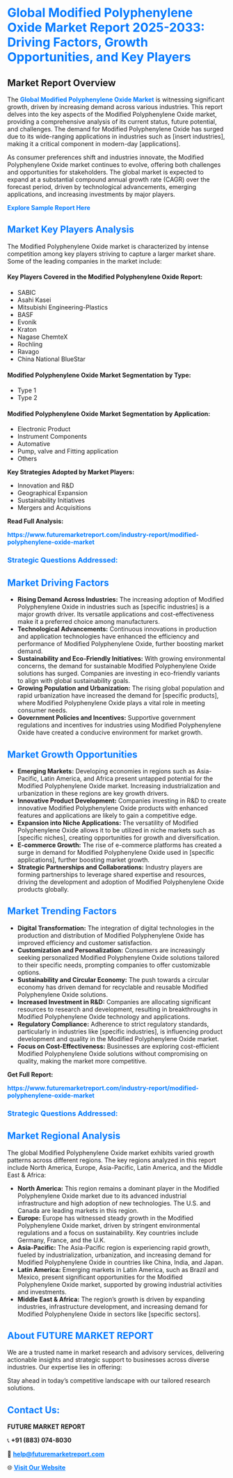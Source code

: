 <h1 style="color: #007BFF;">Global Modified Polyphenylene Oxide Market Report 2025-2033: Driving Factors, Growth Opportunities, and Key Players</h1>

<section id="overview">
<h2>Market Report Overview</h2>
<p>The <a href="https://www.futuremarketreport.com/industry-report/modified-polyphenylene-oxide-market" style="color: #007BFF; text-decoration: none;"><strong>Global Modified Polyphenylene Oxide Market</strong></a> is witnessing significant growth, driven by increasing demand across various industries. This report delves into the key aspects of the Modified Polyphenylene Oxide market, providing a comprehensive analysis of its current status, future potential, and challenges. The demand for Modified Polyphenylene Oxide has surged due to its wide-ranging applications in industries such as [insert industries], making it a critical component in modern-day [applications].</p>
<p>As consumer preferences shift and industries innovate, the Modified Polyphenylene Oxide market continues to evolve, offering both challenges and opportunities for stakeholders. The global market is expected to expand at a substantial compound annual growth rate (CAGR) over the forecast period, driven by technological advancements, emerging applications, and increasing investments by major players.</p>
</section>

<section id="overview">
<p><a href="https://www.futuremarketreport.com/request-sample/reportId=102971" style="color: #007BFF; text-decoration: none;"><strong>Explore Sample Report Here</strong></a></p>
</section>

<section id="key-players">
<h2 style="color: #007BFF;">Market Key Players Analysis</h2>
<p>The Modified Polyphenylene Oxide market is characterized by intense competition among key players striving to capture a larger market share. Some of the leading companies in the market include:</p>
<h4>Key Players Covered in the Modified Polyphenylene Oxide Report:</h4>
<ul><li>SABIC</li><li>Asahi Kasei</li><li>Mitsubishi Engineering-Plastics</li><li>BASF</li><li>Evonik</li><li>Kraton</li><li>Nagase ChemteX</li><li>Rochling</li><li>Ravago</li><li>China National BlueStar</li></ul>
<h4>Modified Polyphenylene Oxide Market Segmentation by Type:</h4>
<ul><li>Type 1</li><li>Type 2</li></ul>

<h4>Modified Polyphenylene Oxide Market Segmentation by Application:</h4>
<ul><li>Electronic Product</li><li>Instrument Components</li><li>Automative</li><li>Pump, valve and Fitting application</li><li>Others</li></ul>
<p><strong>Key Strategies Adopted by Market Players:</strong></p>
<ul>
<li>Innovation and R&D</li>
<li>Geographical Expansion</li>
<li>Sustainability Initiatives</li>
<li>Mergers and Acquisitions</li>
</ul>
</section>

<section>
<p><strong>Read Full Analysis: </strong></p><a href="https://www.futuremarketreport.com/industry-report/modified-polyphenylene-oxide-market" style="color: #007BFF; text-decoration: none;"><strong>https://www.futuremarketreport.com/industry-report/modified-polyphenylene-oxide-market</strong></a>
<h3 style="color: #007BFF;">Strategic Questions Addressed:</h3>
</section>

<section id="driving-factors">
<h2 style="color: #007BFF;">Market Driving Factors</h2>
<ul>
<li><strong>Rising Demand Across Industries:</strong> The increasing adoption of Modified Polyphenylene Oxide in industries such as [specific industries] is a major growth driver. Its versatile applications and cost-effectiveness make it a preferred choice among manufacturers.</li>
<li><strong>Technological Advancements:</strong> Continuous innovations in production and application technologies have enhanced the efficiency and performance of Modified Polyphenylene Oxide, further boosting market demand.</li>
<li><strong>Sustainability and Eco-Friendly Initiatives:</strong> With growing environmental concerns, the demand for sustainable Modified Polyphenylene Oxide solutions has surged. Companies are investing in eco-friendly variants to align with global sustainability goals.</li>
<li><strong>Growing Population and Urbanization:</strong> The rising global population and rapid urbanization have increased the demand for [specific products], where Modified Polyphenylene Oxide plays a vital role in meeting consumer needs.</li>
<li><strong>Government Policies and Incentives:</strong> Supportive government regulations and incentives for industries using Modified Polyphenylene Oxide have created a conducive environment for market growth.</li>
</ul>
</section>

<section id="growth-opportunities">
<h2 style="color: #007BFF;">Market Growth Opportunities</h2>
<ul>
<li><strong>Emerging Markets:</strong> Developing economies in regions such as Asia-Pacific, Latin America, and Africa present untapped potential for the Modified Polyphenylene Oxide market. Increasing industrialization and urbanization in these regions are key growth drivers.</li>
<li><strong>Innovative Product Development:</strong> Companies investing in R&D to create innovative Modified Polyphenylene Oxide products with enhanced features and applications are likely to gain a competitive edge.</li>
<li><strong>Expansion into Niche Applications:</strong> The versatility of Modified Polyphenylene Oxide allows it to be utilized in niche markets such as [specific niches], creating opportunities for growth and diversification.</li>
<li><strong>E-commerce Growth:</strong> The rise of e-commerce platforms has created a surge in demand for Modified Polyphenylene Oxide used in [specific applications], further boosting market growth.</li>
<li><strong>Strategic Partnerships and Collaborations:</strong> Industry players are forming partnerships to leverage shared expertise and resources, driving the development and adoption of Modified Polyphenylene Oxide products globally.</li>
</ul>
</section>

<section id="trending-factors">
<h2 style="color: #007BFF;">Market Trending Factors</h2>
<ul>
<li><strong>Digital Transformation:</strong> The integration of digital technologies in the production and distribution of Modified Polyphenylene Oxide has improved efficiency and customer satisfaction.</li>
<li><strong>Customization and Personalization:</strong> Consumers are increasingly seeking personalized Modified Polyphenylene Oxide solutions tailored to their specific needs, prompting companies to offer customizable options.</li>
<li><strong>Sustainability and Circular Economy:</strong> The push towards a circular economy has driven demand for recyclable and reusable Modified Polyphenylene Oxide solutions.</li>
<li><strong>Increased Investment in R&D:</strong> Companies are allocating significant resources to research and development, resulting in breakthroughs in Modified Polyphenylene Oxide technology and applications.</li>
<li><strong>Regulatory Compliance:</strong> Adherence to strict regulatory standards, particularly in industries like [specific industries], is influencing product development and quality in the Modified Polyphenylene Oxide market.</li>
<li><strong>Focus on Cost-Effectiveness:</strong> Businesses are exploring cost-efficient Modified Polyphenylene Oxide solutions without compromising on quality, making the market more competitive.</li>
</ul>
</section>

<section>
<p><strong>Get Full Report: </strong></p><a href="https://www.futuremarketreport.com/industry-report/modified-polyphenylene-oxide-market" style="color: #007BFF; text-decoration: none;"><strong>https://www.futuremarketreport.com/industry-report/modified-polyphenylene-oxide-market</strong></a>
<h3 style="color: #007BFF;">Strategic Questions Addressed:</h3>
</section>


<section id="regional-analysis">
<h2 style="color: #007BFF;">Market Regional Analysis</h2>
<p>The global Modified Polyphenylene Oxide market exhibits varied growth patterns across different regions. The key regions analyzed in this report include North America, Europe, Asia-Pacific, Latin America, and the Middle East & Africa:</p>
<ul>
<li><strong>North America:</strong> This region remains a dominant player in the Modified Polyphenylene Oxide market due to its advanced industrial infrastructure and high adoption of new technologies. The U.S. and Canada are leading markets in this region.</li>
<li><strong>Europe:</strong> Europe has witnessed steady growth in the Modified Polyphenylene Oxide market, driven by stringent environmental regulations and a focus on sustainability. Key countries include Germany, France, and the U.K.</li>
<li><strong>Asia-Pacific:</strong> The Asia-Pacific region is experiencing rapid growth, fueled by industrialization, urbanization, and increasing demand for Modified Polyphenylene Oxide in countries like China, India, and Japan.</li>
<li><strong>Latin America:</strong> Emerging markets in Latin America, such as Brazil and Mexico, present significant opportunities for the Modified Polyphenylene Oxide market, supported by growing industrial activities and investments.</li>
<li><strong>Middle East & Africa:</strong> The region’s growth is driven by expanding industries, infrastructure development, and increasing demand for Modified Polyphenylene Oxide in sectors like [specific sectors].</li>
</ul>
</section>

<footer>
<h2 style="color: #007BFF;">About FUTURE MARKET REPORT</h2>
<p>We are a trusted name in market research and advisory services, delivering actionable insights and strategic support to businesses across diverse industries. Our expertise lies in offering:</p>

<p>Stay ahead in today’s competitive landscape with our tailored research solutions.</p>

<h2 style="color: #007BFF;">Contact Us:</h2>
<p><strong>FUTURE MARKET REPORT</strong></p>
<p>📞 <strong>+91 (883) 074-8030</strong></p>
<p>📧 <strong><a href="mailto:help@futuremarketreport.com" style="color: #007BFF;">help@futuremarketreport.com</a></strong></p>
<p>🌐 <strong><a href="https://www.futuremarketreport.com/" style="color: #007BFF;">Visit Our Website</a></strong></p>
</footer>